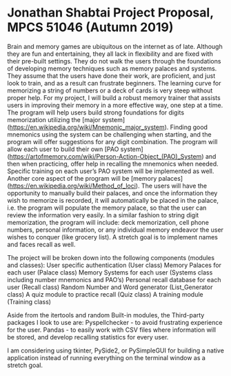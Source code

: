 # Jonathan Shabtai Project Proposal, MPCS 51046 (Autumn 2019)

Brain and memory games are ubiquitous on the internet as of late. Although they are fun and entertaining, they all lack in flexibility and are fixed with their pre-built settings. They do not walk the users through the foundations of developing memory techniques such as memory palaces and systems. They assume that the users have done their work, are proficient, and just look to train, and as a result can frustrate beginners. The learning curve for memorizing a string of numbers or a deck of cards is very steep without proper help.
For my project, I will build a robust memory trainer that assists users in improving their memory in a more effective way, one step at a time. The program will help users build strong foundations for digits memorization utilizing the [major system] (https://en.wikipedia.org/wiki/Mnemonic_major_system). Finding good mnemonics using the system can be challenging when starting, and the program will offer suggestions for any digit combination. The program will allow each user to build their own [PAO system] (https://artofmemory.com/wiki/Person-Action-Object_(PAO)_System) and then when practicing, offer help in recalling the mnemonics when needed. Specific training on each user’s PAO system will be implemented as well. Another core aspect of the program will be [memory palaces] (https://en.wikipedia.org/wiki/Method_of_loci). The users will have the opportunity to manually build their palaces, and once the information they wish to memorize is recorded, it will automatically be placed in the palace, i.e. the program will populate the memory palace, so that the user can review the information very easily.
In a similar fashion to string digit memorization, the program will include: deck memorization, cell phone numbers, personal information, or any individual memory endeavor the user wishes to conquer (like grocery list). A stretch goal is to implement names and faces recall as well.

The project will be broken down into the following components (modules and classes):
User specific authentication (User class)
Memory Palaces for each user (Palace class)
Memory Systems for each user (Systems class including number mnemonics and PAO’s)
Personal recall database for each user (Recall class)
Random Number and Word generator (List_Generator class)
A quiz module to practice recall (Quiz class)
A training module (Training class)

Aside from the itertools and random Built-in modules, the Third-party packages I look to use are:
Pyspellchecker - to avoid frustrating experience for the user.
Pandas - to easily work with CSV files where information will be stored, and develop recalling statistics for every user.

I am considering using tkinter, PySide2, or PySimpleGUI for building a native application instead of running everything on the terminal window as a stretch goal.
